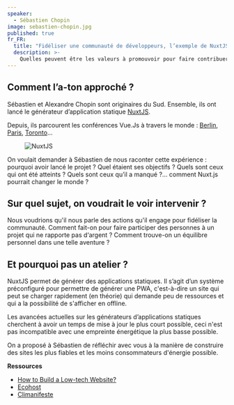 ```yaml
---
speaker:
  - Sébastien Chopin
image: sebastien-chopin.jpg
published: true
fr_FR:
  title: "Fidéliser une communauté de développeurs, l’exemple de NuxtJS"
  description: >-
    Quelles peuvent être les valeurs à promouvoir pour faire contribuer des développeurs à un projet Open-Source comme NuxtJS.
---
```


## Comment l’a-ton approché ?

Sébastien et Alexandre Chopin sont originaires du Sud. Ensemble, ils ont lancé le générateur d’application statique [NuxtJS](https://fr.nuxtjs.org/).

Depuis, ils parcourent les conférences Vue.Js à travers le monde : [Berlin](https://colloq.io/events/zeit-day/2017/berlin/1/speakers/sebastien-chopin), [Paris](https://www.dotconferences.com/2016/12/sebastien-chopin-nuxtjs-universal-vuejs-applications), [Toronto](https://www.meetup.com/fr-FR/Vue-Toronto/events/)…

<figure class="image-center">
<img src="https://camo.githubusercontent.com/c091a00708e7f8b50a0aaa8f4e2bd1d699863b7d/68747470733a2f2f696d6775722e636f6d2f56344c746f49492e706e67" alt="NuxtJS">
</figure>

On voulait demander à Sébastien de nous raconter cette expérience : pourquoi avoir lancé le projet ? Quel étaient ses objectifs ? Quels sont ceux qui ont été atteints ? Quels sont ceux qu’il a manqué ?… comment Nuxt.js pourrait changer le monde ?

## Sur quel sujet, on voudrait le voir intervenir ?

Nous voudrions qu'il nous parle des actions qu'il engage pour fidéliser la communauté. Comment fait-on pour faire participer des personnes à un projet qui ne rapporte pas d‘argent ? Comment trouve-on un équilibre personnel dans une telle aventure ?

## Et pourquoi pas un atelier ?

NuxtJS permet de générer des applications statiques. Il s’agit d’un système préconfiguré pour permettre de générer une PWA, c'est-à-dire un site qui peut se charger rapidement (en théorie) qui demande peu de ressources et qui a la possibilité de s'afficher en offline.

Les avancées actuelles sur les générateurs d’applications statiques cherchent à avoir un temps de mise à jour le plus court possible, ceci n'est pas incompatible avec une empreinte énergétique la plus basse possible.

On a proposé à Sébastien de réfléchir avec vous à la manière de construire des sites les plus fiables et les moins consommateurs d'énergie possible.

**Ressources**
  * [How to Build a Low-tech Website?](https://solar.lowtechmagazine.com/2018/09/how-to-build-a-lowtech-website/)
  * [Ecohost](https://ecoho.st/)
  * [Climanifeste](https://www.climanifeste.net/)
